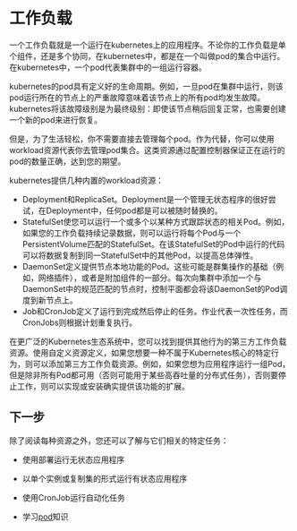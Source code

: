 # 工作负载

一个工作负载就是一个运行在kubernetes上的应用程序。不论你的工作负载是单个组件，还是多个协同，在kubernetes中，都是在一个叫做pod的集合中运行。在kubernetes中，一个pod代表集群中的一组运行容器。

kubernetes的pod具有定义好的生命周期。例如，一旦pod在集群中运行，则该pod运行所在的节点上的严重故障意味着该节点上的所有pod均发生故障。kubernetes将该故障级别是为最终级别：即使该节点稍后回复正常，也需要创建一个新的pod来进行恢复。

但是，为了生活轻松，你不需要直接去管理每个pod。作为代替，你可以使用workload资源代表你去管理pod集合。这类资源通过配置控制器保证正在运行的pod的数量正确，达到您的期望。

kubernetes提供几种内置的workload资源：

* Deployment和ReplicaSet。Deployment是一个管理无状态程序的很好尝试，在Deployment中，任何pod都是可以被随时替换的。
* StatefulSet使您可以运行一个或多个以某种方式跟踪状态的相关Pod。例如，如果您的工作负载持续记录数据，则可以运行将每个Pod与一个PersistentVolume匹配的StatefulSet。在该StatefulSet的Pod中运行的代码可以将数据复制到同一StatefulSet中的其他Pod，以提高总体弹性。
* DaemonSet定义提供节点本地功能的Pod。这些可能是群集操作的基础（例如，网络插件），或者是附加组件的一部分。每次向集群中添加一个与DaemonSet中的规范匹配的节点时，控制平面都会将该DaemonSet的Pod调度到新节点上。
* Job和CronJob定义了运行到完成然后停止的任务。作业代表一次性任务，而CronJobs则根据计划重复执行。

在更广泛的Kubernetes生态系统中，您可以找到提供其他行为的第三方工作负载资源。使用自定义资源定义，如果您想要一种不属于Kubernetes核心的特定行为，则可以添加第三方工作负载资源。例如，如果您想为应用程序运行一组Pod，但是除非所有Pod都可用（否则可能用于某些高吞吐量的分布式任务），否则要停止工作，则可以实现或安装确实提供该功能的扩展。

## 下一步

除了阅读每种资源之外，您还可以了解与它们相关的特定任务：

* 使用部署运行无状态应用程序

* 以单个实例或复制集的形式运行有状态应用程序

* 使用CronJob运行自动化任务

* 学习[pod](pods/README.md)知识
